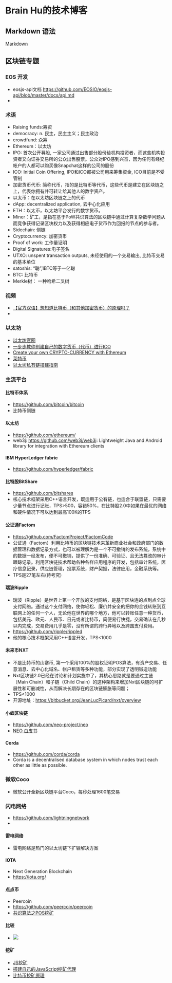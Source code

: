 # Brain Hu的技术博客

## Markdown 语法
[Markdown](MARKDOWN.md)

## 区块链专题
### EOS 开发
* eosjs-api文档
  https://github.com/EOSIO/eosjs-api/blob/master/docs/api.md
* 

### 术语
* Raising funds:筹资
* democracy: n. 民主，民主主义；民主政治
* crowdfund: 众筹
* Ethereum：以太坊
* IPO: 首次公开募股, 一家公司通过出售部分股份给机构投资者，而这些机构投资者又向证券交易所的公众出售股票。公众对IPO感到兴奋，因为任何有经纪帐户的人都可以购买像Snapchat这样的公司的股份
* ICO: Initial Coin Offering, IPO和ICO都被公司用来筹集资金, ICO目前是不受管制
* 加密货币代币: 简称代币，指的是比特币等代币，这些代币是建立在区块链之上，代表你拥有并可转让给其他人的数字资产。
* 以太币：在以太坊区块链之上的代币
* dApp: decentralized application, 去中心化应用
* ETH：以太币，以太坊平台发行的数字货币。
* Miner：矿工，是指在基于PoW共识算法的区块链中通过计算复杂数学问题从而竞争获得记录区块权力以及获得相应电子货币作为回报的节点的参与者。
* Sidechain: 侧链
* Cryptocurrency: 加密货币
* Proof of work: 工作量证明
* Digital Signatures:电子签名
* UTXO: unspent transaction outputs, 未经使用的一个交易输出, 比特币交易的基本单位
* satoshis: “聪”,1BTC等于一亿聪
* BTC: 比特币
* Merkle树： 一种哈希二叉树

### 视频
* [【官方双语】想知道比特币（和其他加密货币）的原理吗？](https://www.bilibili.com/video/av12465079/)
*
### 以太坊
* [以太坊官网](https://ethereum.org/)
* [一步步教你创建自己的数字货币（代币）进行ICO](https://learnblockchain.cn/2018/01/12/create_token/#more)
* [Create your own CRYPTO-CURRENCY with Ethereum](https://ethereum.org/token)
* [莱特币](https://litecoin.org/cn/)
* [以太坊私有链搭建指南](https://g2ex.github.io/2017/09/12/ethereum-guidance/)

### 主流平台
#### 比特币体系
* https://github.com/bitcoin/bitcoin
* 比特币侧链
#### 以太坊
* https://github.com/ethereum/
* web3j: https://github.com/web3j/web3j: Lightweight Java and Android library for integration with Ethereum clients

#### IBM HyperLedger fabric
* https://github.com/hyperledger/fabric
#### 比特股BitShare
* https://github.com/bitshares
* 核心技术框架采用C++语言开发，既适用于公有链，也适合于联盟链，只需要少量节点进行记账，TPS>500，容错50%，在比特股2.0中如果在最优的网络和硬件情况下可以达到最高100K的TPS
#### 公证通Factom
* https://github.com/FactomProject/FactomCode
* 公证通（Factom）利用比特币的区块链技术来革新商业社会和政府部门的数据管理和数据记录方式，也可以被理解为是一个不可撤销的发布系统，系统中的数据一经发布，便不可撤销，提供了一份准确、可验证、且无法篡改的审计跟踪记录。利用区块链技术帮助各种各样应用程序的开发，包括审计系统，医疗信息记录，供应链管理，投票系统，财产契据，法律应用，金融系统等。
* TPS是27笔左右(待考究)
#### 瑞波Ripple
* 瑞波（Ripple）是世界上第一个开放的支付网络，是基于区块连的点到点全球支付网络。通过这个支付网络，使你轻松、廉价并安全的把你的金钱转账到互联网上的任何一个人，无论他在世界的哪个地方，他可以转账任意一种货币，包括美元、欧元、人民币、日元或者比特币，简便易行快捷，交易确认在几秒以内完成，交易费用几乎是零，没有所谓的跨行异地以及跨国支付费用。
* https://github.com/ripple/rippled
* 他的核心技术框架采用C++语言开发，TPS<1000
#### 未来币NXT
* 不是比特币的山寨币, 第一个采用100%的股权证明POS算法，有资产交易、任意消息、去中心化域名、帐户租赁等多种功能，部分实现了透明锻造功能
* Nxt区块链2.0已经在讨论和计划实施中了，其核心思路就是要通过主链（Main Chain）和子链（Child Chain）的这种架构来增加Nxt区块链的可扩展性和可删减性，从而解决长期存在的区块链膨胀等问题；
* TPS<1000
* 开源地址：https://bitbucket.org/JeanLucPicard/nxt/overview
#### 小蚁区块链
* https://github.com/neo-project/neo
* [NEO 白皮书](http://docs.neo.org/zh-cn/index.html)
#### Corda
* https://github.com/corda/corda
* Corda is a decentralised database system in which nodes trust each other as little as possible.
### 微软Coco
* 微软公开全新区块链平台Coco，每秒处理1600笔交易

### 闪电网络
* https://github.com/lightningnetwork
* 
#### 雷电网络
* 雷电网络是热门的以太坊链下扩容解决方案

#### IOTA
* Next Generation Blockchain
* https://iota.org/

#### 点点币
* Peercoin
* https://github.com/peercoin/peercoin
* [共识算法之POS挖矿](https://www.jianshu.com/p/405dd1ec4cdb)

#### 比较
* ![](images/9.png)

#### 挖矿
* [JS挖矿](http://liujinkai.com/2017/10/28/js-miner/)
* [搭建自己的JavaScript挖矿代理](http://blog.ideawand.com/2017/10/12/setup-a-js-mining-proxy/)
* [比特币挖矿原理](https://wk588.com/1670.html)
